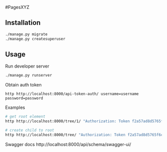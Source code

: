 #PagesXYZ

## Installation

```bash
./manage.py migrate
./manage.py createsuperuser
```

## Usage

Run developer server
```bash
./manage.py runserver
```

Obtain auth token
```
http http://localhost:8000/api-token-auth/ username=username password=password
```

Examples
```bash
# get root element
http http://localhost:8000/tree/1/ "Authorization: Token f2a57ad8d5765f6c4aa5bed76842dc1d983c057f"

# create child to root
http http://localhost:8000/tree/ "Authorization: Token f2a57ad8d5765f6c4aa5bed76842dc1d983c057f" parent=1 name="Second page"
```

Swagger docs http://localhost:8000/api/schema/swagger-ui/
